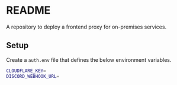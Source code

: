 # README
A repository to deploy a frontend proxy for on-premises services.

## Setup
Create a `auth.env` file that defines the below environment variables.
```bash
CLOUDFLARE_KEY=
DISCORD_WEBHOOK_URL=
```
